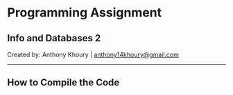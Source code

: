 # Programming Assignment
## Info and Databases 2

Created by:  Anthony Khoury | anthony14khoury@gmail.com

---

## How to Compile the Code